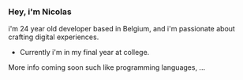 ### Hey, i'm Nicolas

i'm 24 year old developer based in Belgium, and i'm passionate about crafting digital experiences.
- Currently i'm in my final year at college.

More info coming soon such like programming languages, ...

